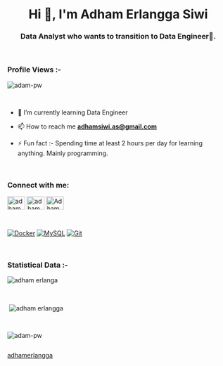 <h1 align="center">Hi 👋, I'm Adham Erlangga Siwi</h1>
<h3 align="center">Data Analyst who wants to transition to Data Engineer🌟.</h3>

<br>

<p align="right"> <h3>Profile Views :-</h3> <img src="https://komarev.com/ghpvc/?username=adhamerlangga&label=Profile%20views&color=0e75b6&style=flat"
    alt="adam-pw" /> 
  </p>

<br>



- 🌱 I’m currently learning Data Engineer

- 📫 How to reach me **adhamsiwi.as@gmail.com**

- ⚡ Fun fact :- Spending time at least 2 hours per day for learning anything. Mainly programming.

<br>

<h3 align="left">Connect with me:</h3>
<p align="left">
  <a href="https://www.linkedin.com/in/adham-erlangga/" target="blank"><img align="center"
      src="https://raw.githubusercontent.com/rahuldkjain/github-profile-readme-generator/master/src/images/icons/Social/linked-in-alt.svg"
      alt="adham erlangga's linkedin" height="30" width="40" /></a>
  <a href="https://instagram.com/adhamerlangga" target="blank"><img align="center"
      src="https://raw.githubusercontent.com/rahuldkjain/github-profile-readme-generator/master/src/images/icons/Social/instagram.svg"
      alt="adham erlangga's instagram" height="30" width="40" /></a>
  <a href="https://www.hackerrank.com/adhamsiwi_as?hr_r=1" target="blank"><img align="center"
      src="https://raw.githubusercontent.com/rahuldkjain/github-profile-readme-generator/master/src/images/icons/Social/hackerrank.svg"
      alt="Adham Erlangga Hackerrank" height="30" width="40" /></a>
</p>

<br />


[![Docker](https://img.shields.io/badge/-Docker-black?style=flat&logo=docker&link=https://github.com/BRdhanani)](https://github.com/BRdhanani) 
[![MySQL](https://img.shields.io/badge/-MySQL-black?style=flat&logo=mysql&link=https://github.com/BRdhanani)](https://github.com/BRdhanani)
[![Git](https://img.shields.io/badge/-Git-black?style=flat&logo=git&link=https://github.com/BRdhanani)](https://github.com/BRdhanani) 



<br>

<h3>Statistical Data :-</h3>
<p><img align="center"
    src="https://github-readme-stats.vercel.app/api/top-langs?username=adhamerlangga&show_icons=true&locale=en&bg_color=0d1117&text_color=ffffff&layout=compact"
    alt="adham erlanga" 
    bg_color=#808080/></p>

<br>

<p>&nbsp;<img align="center" src="https://github-readme-stats.vercel.app/api?username=adhamerlangga&show_icons=true&locale=en&bg_color=0d1117&text_color=ffffff&repo=convoychat"
    alt="adham erlangga" /></p>

<br>

<p><img align="center" src="https://github-readme-streak-stats.herokuapp.com/?user=Adam-pw&theme=dark&background=0d1117&date_format=M%20j%5B%2C%20Y%5D" alt="adam-pw" /></p>
      
<p align="left"> <a href="https://twitter.com/" target="blank"><img
      src="https://img.shields.io/twitter/follow/?logo=twitter&style=for-the-badge" alt="" /></a> </p>

[adhamerlangga](https://github.com/adhamerlangga)
